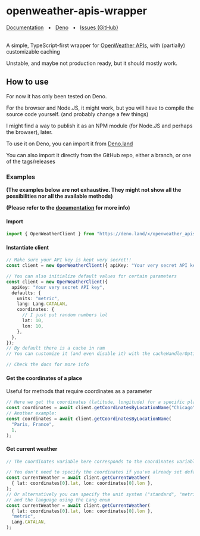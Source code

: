 # openweather-apis-wrapper

<div align="left">
  <a href="https://deno.land/x/openweather_apis_wrapper/mod.ts">Documentation</a>
  <span>&nbsp;&nbsp;•&nbsp;&nbsp;</span>
  <a href="https://deno.land/x/openweather_apis_wrapper">Deno</a>
  <span>&nbsp;&nbsp;•&nbsp;&nbsp;</span>
  <a href="https://github.com/AuraCatPerpinya/openweather-apis-wrapper/issues/new">Issues (GitHub)</a>
  <!-- <span>&nbsp;&nbsp;•&nbsp;&nbsp;</span> -->
</div>
<br/>

A simple, TypeScript-first wrapper for
[OpenWeather APIs](https://openweathermap.org/), with (partially) customizable
caching

Unstable, and maybe not production ready, but it should mostly work.

## How to use

For now it has only been tested on Deno.

For the browser and Node.JS, it might work, but you will have to compile the
source code yourself. (and probably change a few things)

I might find a way to publish it as an NPM module (for Node.JS and perhaps the
browser), later.

To use it on Deno, you can import it from
[Deno.land](https://deno.land/x/openweather_apis_wrapper)

You can also import it directly from the GitHub repo, either a branch, or one of
the tags/releases

### Examples

**(The examples below are not exhaustive. They might not show all the
possibilities nor all the available methods)**

**(Please refer to the
[documentation](https://deno.land/x/openweather_apis_wrapper/mod.ts) for more
info)**

#### Import

```ts
import { OpenWeatherClient } from "https://deno.land/x/openweather_apis_wrapper@v0.4/mod.ts";
```

#### Instantiate client

```ts
// Make sure your API key is kept very secret!!
const client = new OpenWeatherClient({ apiKey: "Your very secret API key" });

// You can also initialize default values for certain parameters
const client = new OpenWeatherClient({
  apiKey: "Your very secret API key",
  defaults: {
    units: "metric",
    lang: Lang.CATALAN,
    coordinates: {
      // I just put random numbers lol
      lat: 10,
      lon: 10,
    },
  },
});
// By default there is a cache in ram
// You can customize it (and even disable it) with the cacheHandlerOptions parameter

// Check the docs for more info
```

#### Get the coordinates of a place

Useful for methods that require coordinates as a parameter

```ts
// Here we get the coordinates (latitude, longitude) for a specific place
const coordinates = await client.getCoordinatesByLocationName("Chicago", 1);
// Another example:
const coordinates = await client.getCoordinatesByLocationName(
  "Paris, France",
  1,
);
```

#### Get current weather

```ts
// The coordinates variable here corresponds to the coordinates variable of the previous example

// You don't need to specify the coordinates if you've already set default coordinates on the client
const currentWeather = await client.getCurrentWeather(
  { lat: coordinates[0].lat, lon: coordinates[0].lon },
);
// Or alternatively you can specify the unit system ("standard", "metric", "imperial")
// and the language using the Lang enum
const currentWeather = await client.getCurrentWeather(
  { lat: coordinates[0].lat, lon: coordinates[0].lon },
  "metric",
  Lang.CATALAN,
);
```
